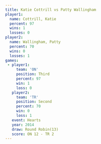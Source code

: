 ```yaml
---
title: Katie Cottrill vs Patty Wallingham
player1:                 
  name: Cottrill, Katie  
  percent: 97            
  wins: 1                
  losses: 0              
player2:                 
  name: Wallingham, Patty
  percent: 70            
  wins: 0                
  losses: 1              
games:
 - player1:         
     team: 'ON'     
     position: Third
     percent: 97    
     win: 1         
     loss: 0        
   player2:          
     team: 'TR'      
     position: Second
     percent: 70     
     win: 0          
     loss: 1         
   event: Hearts        
   year: 2014           
   draw: Round Robin(13)
   score: ON 12 - TR 2  
---
```

